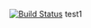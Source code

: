 [![Build Status](https://travis-ci.com/harveyff/travis_test.svg?branch=master)](https://travis-ci.com/harveyff/travis_test)
test1
